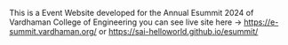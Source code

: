This is a Event Website developed for the Annual Esummit 2024 of Vardhaman College of Engineering
you can see live site here -> https://e-summit.vardhaman.org/
or 
https://sai-helloworld.github.io/esummit/
